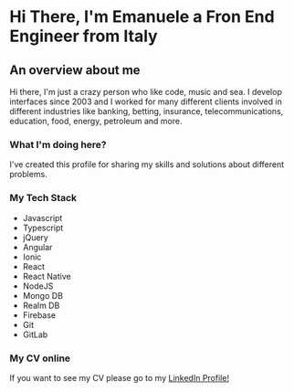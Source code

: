 # Hi There, I'm Emanuele a Fron End Engineer from Italy

## An overview about me 
Hi there, I'm just a crazy person who like code, music and sea. I develop interfaces since 2003 and I worked for many different clients involved in different industries like banking, betting, insurance, telecommunications, education, food, energy, petroleum and more. 

### What I'm doing here?
I've created this profile for sharing my skills and solutions about different problems.

### My Tech Stack
* Javascript
* Typescript 
* jQuery
* Angular
* Ionic
* React
* React Native
* NodeJS
* Mongo DB
* Realm DB
* Firebase
* Git
* GitLab

### My CV online
If you want to see my CV please go to my [LinkedIn Profile!](https://www.linkedin.com/in/emanueleguidotti/)
